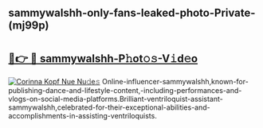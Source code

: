 ## sammywalshh-only-fans​-leaked-photo​-Private-(mj99p)


# <h2><a href="https://mediaupload.pro?title=sammywalshh&ref=git">🔗👉 🔴 sammywalshh-P𝚑ot𝚘𝚜-V𝚒d𝚎o</a></h2>

[![Corinna Kopf Nue Nu𝚍e𝚜](https://i.imgur.com/0qMVB7G.gif)](https://mediaupload.pro?title=sammywalshh&ref=git)
Online-influencer-sammywalshh,known-for-publishing-dance-and-lifestyle-content,-including-performances-and-vlogs-on-social-media-platforms.Brilliant-ventriloquist-assistant-sammywalshh,celebrated-for-their-exceptional-abilities-and-accomplishments-in-assisting-ventriloquists.  